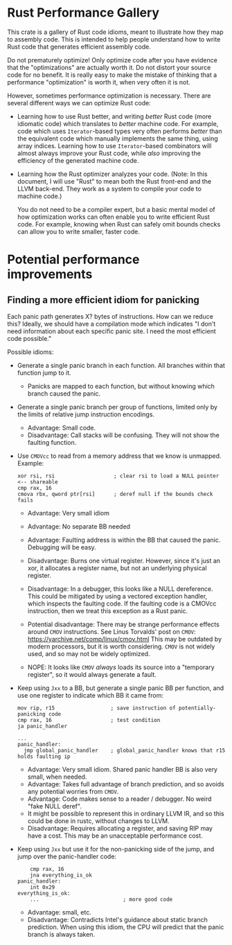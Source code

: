 # Rust Performance Gallery

This crate is a gallery of Rust code idioms, meant to illustrate how they map to assembly code.
This is intended to help people understand how to write Rust code that generates efficient
assembly code.

Do not prematurely optimize! Only optimize code after you have evidence that the "optimizations"
are actually worth it. Do not distort your source code for no benefit. It is really easy to make
the mistake of thinking that a performance "optimization" is worth it, when very often it is not.

However, sometimes performance optimization is necessary. There are several different ways we can
optimize Rust code:

* Learning how to use Rust better, and writing _better_ Rust code (more idiomatic code) which
  translates to _better_ machine code. For example, code which uses `Iterator`-based types very
  often performs _better_ than the equivalent code which manually implements the same thing, 
  using array indices. Learning how to use `Iterator`-based combinators will almost always improve
  your Rust code, while _also_ improving the efficiency of the generated machine code.

* Learning how the Rust optimizer analyzes your code. (Note: In this document, I will use "Rust" to
  mean both the Rust front-end and the LLVM back-end. They work as a system to compile your code
  to machine code.)
  
  You do not need to be a compiler expert, but a basic mental model of how optimization works can
  often enable you to write efficient Rust code. For example, knowing when Rust can safely omit
  bounds checks can allow you to write smaller, faster code.

# Potential performance improvements

## Finding a more efficient idiom for panicking

Each panic path generates X? bytes of instructions. How can we reduce this? Ideally, we should have
a compilation mode which indicates "I don't need information about each specific panic site.
I need the most efficient code possible."

Possible idioms:

* Generate a single panic branch in each function. All branches within that function jump to it.
  + Panicks are mapped to each function, but without knowing which branch caused the
    panic.

* Generate a single panic branch per group of functions, limited only by the limits of relative
  jump instruction encodings.
  + Advantage: Small code.
  + Disadvantage: Call stacks will be confusing. They will not show the faulting function.

* Use `CMOVcc` to read from a memory address that we know is unmapped. Example:

  ```
  xor rsi, rsi                   ; clear rsi to load a NULL pointer  <-- shareable
  cmp rax, 16
  cmova rbx, qword ptr[rsi]      ; deref null if the bounds check fails
  ```

  + Advantage: Very small idiom
  + Advantage: No separate BB needed
  + Advantage: Faulting address is within the BB that caused the panic. Debugging will be easy.
  + Disadvantage: Burns one virtual register. However, since it's just an xor, it allocates a
    register name, but not an underlying physical register.
  + Disadvantage: In a debugger, this looks like a NULL dereference. This could be mitigated by
    using a vectored exception handler, which inspects the faulting code. If the faulting code is
    a CMOVcc instruction, then we treat this exception as a Rust panic.
  + Potential disadvantage: There may be strange performance effects around `CMOV` instructions.
    See Linus Torvalds' post on `CMOV`: https://yarchive.net/comp/linux/cmov.html
    This may be outdated by modern processors, but it is worth considering. `CMOV` is not widely
    used, and so may not be widely optimized.

  + NOPE: It looks like `CMOV` _always_ loads its source into a "temporary register", so it would
    always generate a fault.

* Keep using `Jxx` to a BB, but generate a single panic BB per function, and use one register to
  indicate which BB it came from:

  ```
  mov rip, r15                  ; save instruction of potentially-panicking code
  cmp rax, 16                   ; test condition
  ja panic_handler

  ...
  panic_handler:
    jmp global_panic_handler    ; global_panic_handler knows that r15 holds faulting ip
  ```

  + Advantage: Very small idiom. Shared panic handler BB is also very small, when needed.
  + Advantage: Takes full advantage of branch prediction, and so avoids any potential worries from
    `CMOV`.
  + Advantage: Code makes sense to a reader / debugger. No weird "fake NULL deref".
  + It might be possible to represent this in ordinary LLVM IR, and so this could be done in rustc,
    without changes to LLVM.
  + Disadvantage: Requires allocating a register, and saving RIP may have a cost. This may be
    an unacceptable performance cost.

* Keep using `Jxx` but use it for the non-panicking side of the jump, and jump over the
  panic-handler code:

  ```
      cmp rax, 16
      jna everything_is_ok
  panic_handler:
      int 0x29
  everything_is_ok:
      ...                           ; more good code

  ```

  + Advantage: small, etc.
  + Disadvantage: Contradicts Intel's guidance about static branch prediction. When using this
    idiom, the CPU will predict that the panic branch is always taken.
